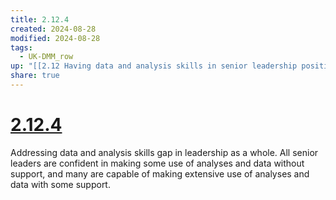 ```yaml
---
title: 2.12.4
created: 2024-08-28
modified: 2024-08-28
tags:
  - UK-DMM_row
up: "[[2.12 Having data and analysis skills in senior leadership positions]]"
share: true
---
```

# [2.12.4](2.12.4.md)

Addressing data and analysis skills gap in leadership as a whole. All senior leaders are confident in making some use of analyses and data without support, and many are capable of making extensive use of analyses and data with some support.
